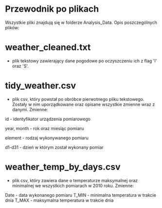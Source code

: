 # Przewodnik po plikach
Wszystkie pliki znajdują się w folderze Analysis_Data. Opis poszczególnych plików:

# weather_cleaned.txt
- plik tekstowy zawierający dane pogodowe po oczyszczeniu ich z flag 'I' oraz 'S'.

# tidy_weather.csv 
- plik csv, który powstał po obróbce pierwotnego pliku tekstowego. Zostały w nim uporządkowane oraz opisane wszystkie zmienne wraz z danymi. Zmienne:

id - identyfikator urządzenia pomiarowego

year, month - rok oraz miesiąc pomiaru

element - rodzaj wykonywanego pomiaru

d1-d31 - dzień w którym został wykonany pomiar

# weather_temp_by_days.csv 
- plik csv, który zawiera dane o temperaturze maksymalnej oraz minimalnej we wszystkich pomiarach w 2010 roku. Zmienne:

Date - data wykonanego pomiaru
T_MIN - minimalna temperatura w trakcie dnia
T_MAX - maksymalna temperatura w trakcie dnia
